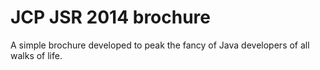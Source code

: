 JCP JSR 2014 brochure
========================
A simple brochure developed to peak the fancy of Java developers of all walks of life.
